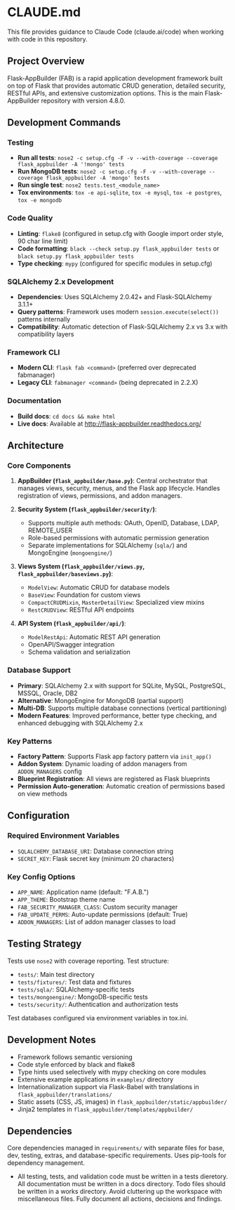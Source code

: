 # CLAUDE.md

This file provides guidance to Claude Code (claude.ai/code) when working with code in this repository.

## Project Overview

Flask-AppBuilder (FAB) is a rapid application development framework built on top of Flask that provides automatic CRUD generation, detailed security, RESTful APIs, and extensive customization options. This is the main Flask-AppBuilder repository with version 4.8.0.

## Development Commands

### Testing
- **Run all tests**: `nose2 -c setup.cfg -F -v --with-coverage --coverage flask_appbuilder -A '!mongo' tests`
- **Run MongoDB tests**: `nose2 -c setup.cfg -F -v --with-coverage --coverage flask_appbuilder -A 'mongo' tests`
- **Run single test**: `nose2 tests.test_<module_name>`
- **Tox environments**: `tox -e api-sqlite`, `tox -e mysql`, `tox -e postgres`, `tox -e mongodb`

### Code Quality
- **Linting**: `flake8` (configured in setup.cfg with Google import order style, 90 char line limit)
- **Code formatting**: `black --check setup.py flask_appbuilder tests` or `black setup.py flask_appbuilder tests`
- **Type checking**: `mypy` (configured for specific modules in setup.cfg)

### SQLAlchemy 2.x Development
- **Dependencies**: Uses SQLAlchemy 2.0.42+ and Flask-SQLAlchemy 3.1.1+
- **Query patterns**: Framework uses modern `session.execute(select())` patterns internally
- **Compatibility**: Automatic detection of Flask-SQLAlchemy 2.x vs 3.x with compatibility layers

### Framework CLI
- **Modern CLI**: `flask fab <command>` (preferred over deprecated fabmanager)
- **Legacy CLI**: `fabmanager <command>` (being deprecated in 2.2.X)

### Documentation
- **Build docs**: `cd docs && make html`
- **Live docs**: Available at http://flask-appbuilder.readthedocs.org/

## Architecture

### Core Components

1. **AppBuilder (`flask_appbuilder/base.py`)**: Central orchestrator that manages views, security, menus, and the Flask app lifecycle. Handles registration of views, permissions, and addon managers.

2. **Security System (`flask_appbuilder/security/`)**: 
   - Supports multiple auth methods: OAuth, OpenID, Database, LDAP, REMOTE_USER
   - Role-based permissions with automatic permission generation
   - Separate implementations for SQLAlchemy (`sqla/`) and MongoEngine (`mongoengine/`)

3. **Views System (`flask_appbuilder/views.py`, `flask_appbuilder/baseviews.py`)**:
   - `ModelView`: Automatic CRUD for database models
   - `BaseView`: Foundation for custom views  
   - `CompactCRUDMixin`, `MasterDetailView`: Specialized view mixins
   - `RestCRUDView`: RESTful API endpoints

4. **API System (`flask_appbuilder/api/`)**:
   - `ModelRestApi`: Automatic REST API generation
   - OpenAPI/Swagger integration
   - Schema validation and serialization

### Database Support
- **Primary**: SQLAlchemy 2.x with support for SQLite, MySQL, PostgreSQL, MSSQL, Oracle, DB2
- **Alternative**: MongoEngine for MongoDB (partial support)
- **Multi-DB**: Supports multiple database connections (vertical partitioning)
- **Modern Features**: Improved performance, better type checking, and enhanced debugging with SQLAlchemy 2.x

### Key Patterns
- **Factory Pattern**: Supports Flask app factory pattern via `init_app()`
- **Addon System**: Dynamic loading of addon managers from `ADDON_MANAGERS` config
- **Blueprint Registration**: All views are registered as Flask blueprints
- **Permission Auto-generation**: Automatic creation of permissions based on view methods

## Configuration

### Required Environment Variables
- `SQLALCHEMY_DATABASE_URI`: Database connection string
- `SECRET_KEY`: Flask secret key (minimum 20 characters)

### Key Config Options
- `APP_NAME`: Application name (default: "F.A.B.")
- `APP_THEME`: Bootstrap theme name
- `FAB_SECURITY_MANAGER_CLASS`: Custom security manager
- `FAB_UPDATE_PERMS`: Auto-update permissions (default: True)
- `ADDON_MANAGERS`: List of addon manager classes to load

## Testing Strategy

Tests use `nose2` with coverage reporting. Test structure:
- `tests/`: Main test directory
- `tests/fixtures/`: Test data and fixtures  
- `tests/sqla/`: SQLAlchemy-specific tests
- `tests/mongoengine/`: MongoDB-specific tests
- `tests/security/`: Authentication and authorization tests

Test databases configured via environment variables in tox.ini.

## Development Notes

- Framework follows semantic versioning
- Code style enforced by black and flake8
- Type hints used selectively with mypy checking on core modules
- Extensive example applications in `examples/` directory
- Internationalization support via Flask-Babel with translations in `flask_appbuilder/translations/`
- Static assets (CSS, JS, images) in `flask_appbuilder/static/appbuilder/`
- Jinja2 templates in `flask_appbuilder/templates/appbuilder/`

## Dependencies

Core dependencies managed in `requirements/` with separate files for base, dev, testing, extras, and database-specific requirements. Uses pip-tools for dependency management.
- All testing, tests, and validation code must be written in a tests dieretory. All documentation must be written in a docs directory. Todo files should be written in a works directory. Avoid cluttering up the workspace with miscellaneous files.  Fully document all actions, decisions and findings.